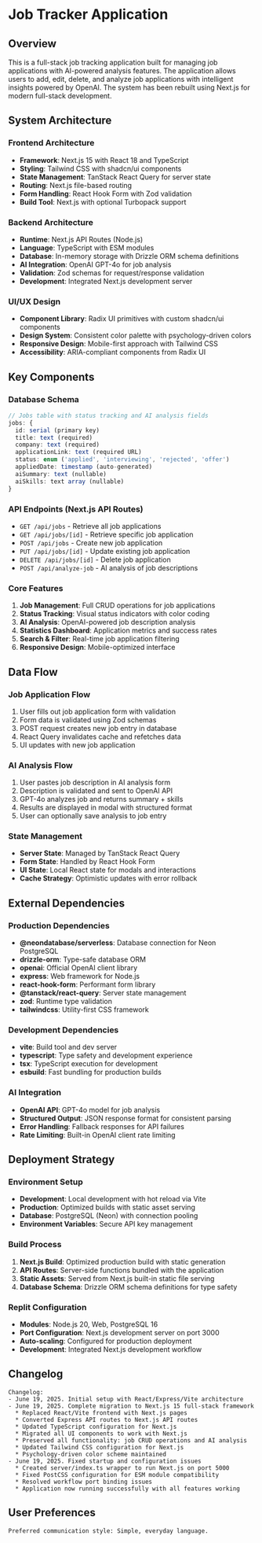 # Job Tracker Application

## Overview

This is a full-stack job tracking application built for managing job applications with AI-powered analysis features. The application allows users to add, edit, delete, and analyze job applications with intelligent insights powered by OpenAI. The system has been rebuilt using Next.js for modern full-stack development.

## System Architecture

### Frontend Architecture
- **Framework**: Next.js 15 with React 18 and TypeScript
- **Styling**: Tailwind CSS with shadcn/ui components
- **State Management**: TanStack React Query for server state
- **Routing**: Next.js file-based routing
- **Form Handling**: React Hook Form with Zod validation
- **Build Tool**: Next.js with optional Turbopack support

### Backend Architecture
- **Runtime**: Next.js API Routes (Node.js)
- **Language**: TypeScript with ESM modules
- **Database**: In-memory storage with Drizzle ORM schema definitions
- **AI Integration**: OpenAI GPT-4o for job analysis
- **Validation**: Zod schemas for request/response validation
- **Development**: Integrated Next.js development server

### UI/UX Design
- **Component Library**: Radix UI primitives with custom shadcn/ui components
- **Design System**: Consistent color palette with psychology-driven colors
- **Responsive Design**: Mobile-first approach with Tailwind CSS
- **Accessibility**: ARIA-compliant components from Radix UI

## Key Components

### Database Schema
```typescript
// Jobs table with status tracking and AI analysis fields
jobs: {
  id: serial (primary key)
  title: text (required)
  company: text (required)
  applicationLink: text (required URL)
  status: enum ('applied', 'interviewing', 'rejected', 'offer')
  appliedDate: timestamp (auto-generated)
  aiSummary: text (nullable)
  aiSkills: text array (nullable)
}
```

### API Endpoints (Next.js API Routes)
- `GET /api/jobs` - Retrieve all job applications
- `GET /api/jobs/[id]` - Retrieve specific job application
- `POST /api/jobs` - Create new job application
- `PUT /api/jobs/[id]` - Update existing job application
- `DELETE /api/jobs/[id]` - Delete job application
- `POST /api/analyze-job` - AI analysis of job descriptions

### Core Features
1. **Job Management**: Full CRUD operations for job applications
2. **Status Tracking**: Visual status indicators with color coding
3. **AI Analysis**: OpenAI-powered job description analysis
4. **Statistics Dashboard**: Application metrics and success rates
5. **Search & Filter**: Real-time job application filtering
6. **Responsive Design**: Mobile-optimized interface

## Data Flow

### Job Application Flow
1. User fills out job application form with validation
2. Form data is validated using Zod schemas
3. POST request creates new job entry in database
4. React Query invalidates cache and refetches data
5. UI updates with new job application

### AI Analysis Flow
1. User pastes job description in AI analysis form
2. Description is validated and sent to OpenAI API
3. GPT-4o analyzes job and returns summary + skills
4. Results are displayed in modal with structured format
5. User can optionally save analysis to job entry

### State Management
- **Server State**: Managed by TanStack React Query
- **Form State**: Handled by React Hook Form
- **UI State**: Local React state for modals and interactions
- **Cache Strategy**: Optimistic updates with error rollback

## External Dependencies

### Production Dependencies
- **@neondatabase/serverless**: Database connection for Neon PostgreSQL
- **drizzle-orm**: Type-safe database ORM
- **openai**: Official OpenAI client library
- **express**: Web framework for Node.js
- **react-hook-form**: Performant form library
- **@tanstack/react-query**: Server state management
- **zod**: Runtime type validation
- **tailwindcss**: Utility-first CSS framework

### Development Dependencies
- **vite**: Build tool and dev server
- **typescript**: Type safety and development experience
- **tsx**: TypeScript execution for development
- **esbuild**: Fast bundling for production builds

### AI Integration
- **OpenAI API**: GPT-4o model for job analysis
- **Structured Output**: JSON response format for consistent parsing
- **Error Handling**: Fallback responses for API failures
- **Rate Limiting**: Built-in OpenAI client rate limiting

## Deployment Strategy

### Environment Setup
- **Development**: Local development with hot reload via Vite
- **Production**: Optimized builds with static asset serving
- **Database**: PostgreSQL (Neon) with connection pooling
- **Environment Variables**: Secure API key management

### Build Process
1. **Next.js Build**: Optimized production build with static generation
2. **API Routes**: Server-side functions bundled with the application
3. **Static Assets**: Served from Next.js built-in static file serving
4. **Database Schema**: Drizzle ORM schema definitions for type safety

### Replit Configuration
- **Modules**: Node.js 20, Web, PostgreSQL 16
- **Port Configuration**: Next.js development server on port 3000
- **Auto-scaling**: Configured for production deployment
- **Development**: Integrated Next.js development workflow

## Changelog

```
Changelog:
- June 19, 2025. Initial setup with React/Express/Vite architecture
- June 19, 2025. Complete migration to Next.js 15 full-stack framework
  * Replaced React/Vite frontend with Next.js pages
  * Converted Express API routes to Next.js API routes
  * Updated TypeScript configuration for Next.js
  * Migrated all UI components to work with Next.js
  * Preserved all functionality: job CRUD operations and AI analysis
  * Updated Tailwind CSS configuration for Next.js
  * Psychology-driven color scheme maintained
- June 19, 2025. Fixed startup and configuration issues
  * Created server/index.ts wrapper to run Next.js on port 5000
  * Fixed PostCSS configuration for ESM module compatibility
  * Resolved workflow port binding issues
  * Application now running successfully with all features working
```

## User Preferences

```
Preferred communication style: Simple, everyday language.
```